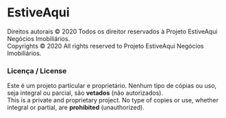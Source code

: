 # EstiveAqui
Direitos autorais © 2020 Todos os direitor reservados à Projeto EstiveAqui Negócios Imobiliários.  
Copyrights © 2020 All rights reserved to Projeto EstiveAqui Negócios Imobiliários.  
  
### Licença / License
Este é um projeto particular e proprietário. Nenhum tipo de cópias ou uso, seja integral ou parcial, são **vetados** (não autorizados).  
This is a private and proprietary project. No type of copies or use, whether integral or partial, are **prohibited** (unauthorized).  
  
